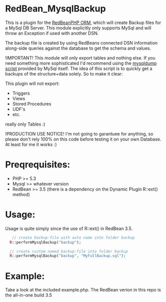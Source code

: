 RedBean_MysqlBackup
=======================

This is a plugin for the [RedBeanPHP ORM](http://www.redbeanphp.com/), which
will create Backup files for a MySql DB Server. This module explicitly only supports MySql
and will throw an Exception if used with another DSN.

The backup file is created by using RedBeans connected DSN information along-side
queries against the database to get the schema and values.

!IMPORTANT!
This module will only export tables and nothing else.
If you need something more sophisticated I'd recommend using the [mysqldump script](http://dev.mysql.com/doc/refman/5.1/en/mysqldump.html)
provided by MySql itself.
The idea of this script is to quickly get a backups of the structure+data solely.
So to make it clear:

This plugin will not export:
- Triggers
- Views
- Stored Procedures
- UDF's
- etc.

really only Tables :)

!PRODUCTION USE NOTICE!
I'm not going to garantuee for anything, so please don't rely 100% on this code before
testing it on your own Database. At least for me it works :)

Preqrequisites:
=======================
- PHP >= 5.3
- Mysql >= whatever version
- RedBean >= 3.5 (there is a dependency on the Dynamic Plugin R::ext() method)

Usage:
=======================

Usage is quite simply since the use of R::ext() in RedBean 3.5.

```php
   // create backup-file with auto name into folder backup
  R::performMysqlBackup("backup");

  // create custom named backup-file into folder backup
  R::performMysqlBackup("backup", "MyFullBackup.sql");
```

Example:
=======================

Take a look at the included example.php. The RedBean verion in this repo is the all-in-one build 3.5
